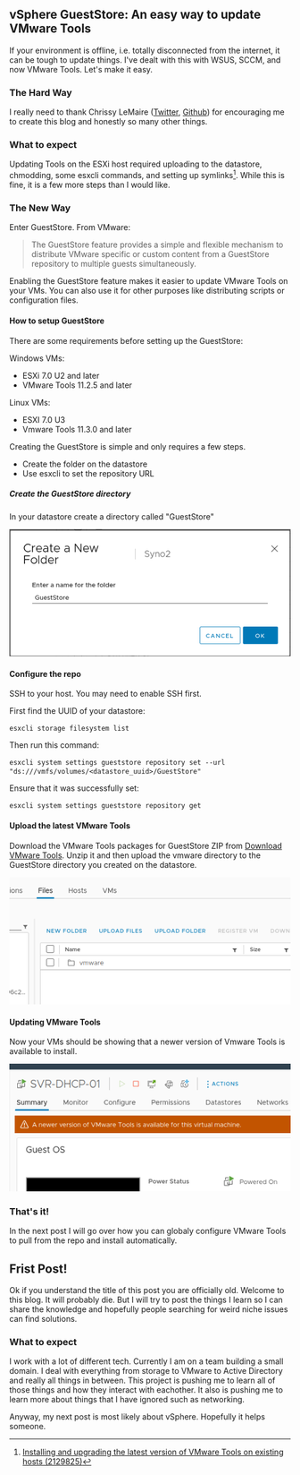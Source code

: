 ## vSphere GuestStore: An easy way to update VMware Tools

If your environment is offline, i.e. totally disconnected from the internet, it can be tough to update things. I've dealt with this with WSUS, SCCM, and now VMware Tools. Let's make it easy.


### The Hard Way

I really need to thank Chrissy LeMaire ([Twitter](https://twitter.com/cl), [Github](https://github.com/potatoqualitee)) for encouraging me to create this blog and honestly so many other things.

### What to expect


Updating Tools on the ESXi host required uploading to the datastore, chmodding, some esxcli commands, and setting up symlinks[^1]. While this is fine, it is a few more steps than I would like.

### The New Way

Enter GuestStore. From VMware:

> The GuestStore feature provides a simple and flexible mechanism to distribute VMware specific or custom content from a GuestStore repository to multiple guests simultaneously.

Enabling the GuestStore feature makes it easier to update VMware Tools on your VMs. You can also use it for other purposes like distributing scripts or configuration files.

#### How to setup GuestStore

There are some requirements before setting up the GuestStore:

Windows VMs:

- ESXi 7.0 U2 and later
- VMware Tools 11.2.5 and later

Linux VMs:

- ESXI 7.0 U3
- Vmware Tools 11.3.0 and later

Creating the GuestStore is simple and only requires a few steps.

- Create the folder on the datastore
- Use esxcli to set the repository URL

##### Create the GuestStore directory

In your datastore create a directory called "GuestStore"

![GuestStore](/assets/images/gdirectory.png)

#### Configure the repo

SSH to your host. You may need to enable SSH first. 

First find the UUID of your datastore:

```
esxcli storage filesystem list
```

Then run this command:

```
esxcli system settings gueststore repository set --url "ds:///vmfs/volumes/<datastore_uuid>/GuestStore"
```

Ensure that it was successfully set:

```
esxcli system settings gueststore repository get
```

#### Upload the latest VMware Tools

Download the VMware Tools packages for GuestStore ZIP from [Download VMware Tools](https://customerconnect.vmware.com/en/downloads/details?downloadGroup=VMTOOLS1205&productId=1259&rPId=88838). Unzip it and then upload the vmware directory to the GuestStore directory you created on the datastore.

![vmware directory](/assets/images/vmwaredir.png)

#### Updating VMware Tools

Now your VMs should be showing that a newer version of Vmware Tools is available to install.

![Update Available](/assets/images/updateavail.png)

### That's it!

In the next post I will go over how you can globaly configure VMware Tools to pull from the repo and install automatically.

[^1]: [Installing and upgrading the latest version of VMware Tools on existing hosts (2129825)](https://kb.vmware.com/s/article/2129825)

## Frist Post!

Ok if you understand the title of this post you are officially old. Welcome to this blog. It will probably die. But I will try to post the things I learn so I can share the knowledge and hopefully people searching for weird niche issues can find solutions.

### What to expect

I work with a lot of different tech. Currently I am on a team building a small domain. I deal with everything from storage to VMware to Active Directory and really all things in between. This project is pushing me to learn all of those things and how they interact with eachother. It also is pushing me to learn more about things that I have ignored such as networking.

Anyway, my next post is most likely about vSphere. Hopefully it helps someone.

